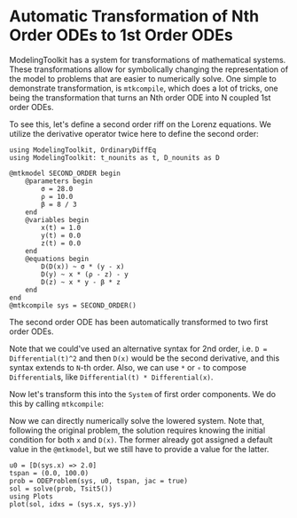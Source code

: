 # Automatic Transformation of Nth Order ODEs to 1st Order ODEs

ModelingToolkit has a system for transformations of mathematical
systems. These transformations allow for symbolically changing
the representation of the model to problems that are easier to
numerically solve. One simple to demonstrate transformation, is
`mtkcompile`, which does a lot of tricks, one being the
transformation that turns an Nth order ODE into N
coupled 1st order ODEs.

To see this, let's define a second order riff on the Lorenz equations.
We utilize the derivative operator twice here to define the second order:

```@example orderlowering
using ModelingToolkit, OrdinaryDiffEq
using ModelingToolkit: t_nounits as t, D_nounits as D

@mtkmodel SECOND_ORDER begin
    @parameters begin
        σ = 28.0
        ρ = 10.0
        β = 8 / 3
    end
    @variables begin
        x(t) = 1.0
        y(t) = 0.0
        z(t) = 0.0
    end
    @equations begin
        D(D(x)) ~ σ * (y - x)
        D(y) ~ x * (ρ - z) - y
        D(z) ~ x * y - β * z
    end
end
@mtkcompile sys = SECOND_ORDER()
```

The second order ODE has been automatically transformed to two first order ODEs.

Note that we could've used an alternative syntax for 2nd order, i.e.
`D = Differential(t)^2` and then `D(x)` would be the second derivative,
and this syntax extends to `N`-th order. Also, we can use `*` or `∘` to compose
`Differential`s, like `Differential(t) * Differential(x)`.

Now let's transform this into the `System` of first order components.
We do this by calling `mtkcompile`:

Now we can directly numerically solve the lowered system. Note that,
following the original problem, the solution requires knowing the
initial condition for both `x` and `D(x)`.
The former already got assigned a default value in the `@mtkmodel`,
but we still have to provide a value for the latter.

```@example orderlowering
u0 = [D(sys.x) => 2.0]
tspan = (0.0, 100.0)
prob = ODEProblem(sys, u0, tspan, jac = true)
sol = solve(prob, Tsit5())
using Plots
plot(sol, idxs = (sys.x, sys.y))
```
